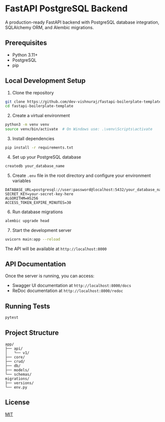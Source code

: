 # FastAPI PostgreSQL Backend

A production-ready FastAPI backend with PostgreSQL database integration, SQLAlchemy ORM, and Alembic migrations.

## Prerequisites

- Python 3.11+
- PostgreSQL
- pip

## Local Development Setup

1. Clone the repository
```bash
git clone https://github.com/dev-vishnuraj/fastapi-boilerplate-template.git
cd fastapi-boilerplate-template
```

2. Create a virtual environment
```bash
python3 -m venv venv
source venv/bin/activate  # On Windows use: .\venv\Scripts\activate
```

3. Install dependencies
```bash
pip install -r requirements.txt
```

4. Set up your PostgreSQL database

```bash
createdb your_database_name
```

5. Create `.env` file in the root directory and configure your environment variables
```env
DATABASE_URL=postgresql://user:password@localhost:5432/your_database_name
SECRET_KEY=your-secret-key-here
ALGORITHM=HS256
ACCESS_TOKEN_EXPIRE_MINUTES=30
```

6. Run database migrations
```bash
alembic upgrade head
```

7. Start the development server
```bash
uvicorn main:app --reload
```

The API will be available at `http://localhost:8000`

## API Documentation

Once the server is running, you can access:
- Swagger UI documentation at `http://localhost:8000/docs`
- ReDoc documentation at `http://localhost:8000/redoc`

## Running Tests

```bash
pytest
```

## Project Structure

```
app/
├── api/
│   └── v1/
├── core/
├── crud/
├── db/
├── models/
└── schemas/
migrations/
├── versions/
└── env.py
```

## License

[MIT](https://choosealicense.com/licenses/mit/)
